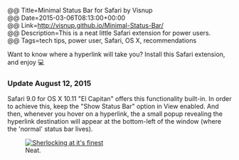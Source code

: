 @@ Title=Minimal Status Bar for Safari by Visnup  
@@ Date=2015-03-06T08:13:00+00:00  
@@ Link=http://visnup.github.io/Minimal-Status-Bar/  
@@ Description=This is a neat little Safari extension for power users.  
@@ Tags=tech tips, power user, Safari, OS X, recommendations  

Want to know where a hyperlink will take you? Install this Safari extension, and enjoy  💻

<div class="update">

### Update August 12, 2015

Safari 9.0 for OS X 10.11 "El Capitan" offers this functionality built-in. In order to achieve this, keep the "Show Status Bar" option in View enabled. And then, whenever you hover on a hyperlink, the a small popup revealing the hyperlink destination will appear at the bottom-left of the window (where the 'normal' status bar lives).

<figure>
	<a class="nohover" href="http://d.pr/i/1ii3O+">
		<img src="http://d.pr/i/1ii3O+" alt="Sherlocking at it's finest" />
	</a>
	<figcaption>Neat.</figcaption>
</figure>

</div>